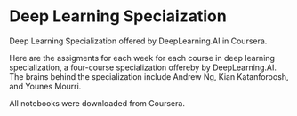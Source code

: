 # Deep Learning Speciaization
Deep Learning Specialization offered by DeepLearning.AI in Coursera.

Here are the assigments for each week for each course in deep learning specialization, a four-course specialization offereby by DeepLearning.AI.
The brains behind the specialization include Andrew Ng, Kian Katanforoosh, and Younes Mourri.

All notebooks were downloaded from Coursera. 
